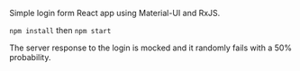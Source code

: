 Simple login form React app using Material-UI and RxJS.

```npm install``` then ```npm start```

The server response to the login is mocked and it randomly fails with a 50% probability.